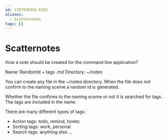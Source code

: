 ```yaml
---
id: 1707939356-KXZG
aliases:
  - Scatternotes
tags: []
---
```


# Scatternotes

How a note should be created for the command line application?

Name: RandomId + tags .md
Directory: ~/notes

You can create any file in the ~/notes directory.
When the file does not confirm to the naming sceme a random id is generated.

Whether the file confirms to the naming sceme or not it is searched for tags.
The tags are included in the name.


There are many different types of tags:

- Action tags: todo, remind, howto
- Sorting tags: work, personal
- Search tags: anything else ...

